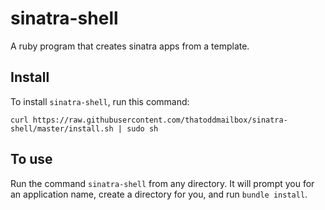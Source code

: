 # sinatra-shell
A ruby program that creates sinatra apps from a template.

## Install
To install `sinatra-shell`, run this command:

`curl https://raw.githubusercontent.com/thatoddmailbox/sinatra-shell/master/install.sh | sudo sh`

## To use
Run the command `sinatra-shell` from any directory. It will prompt you for an application name, create a directory for you, and run `bundle install`.
